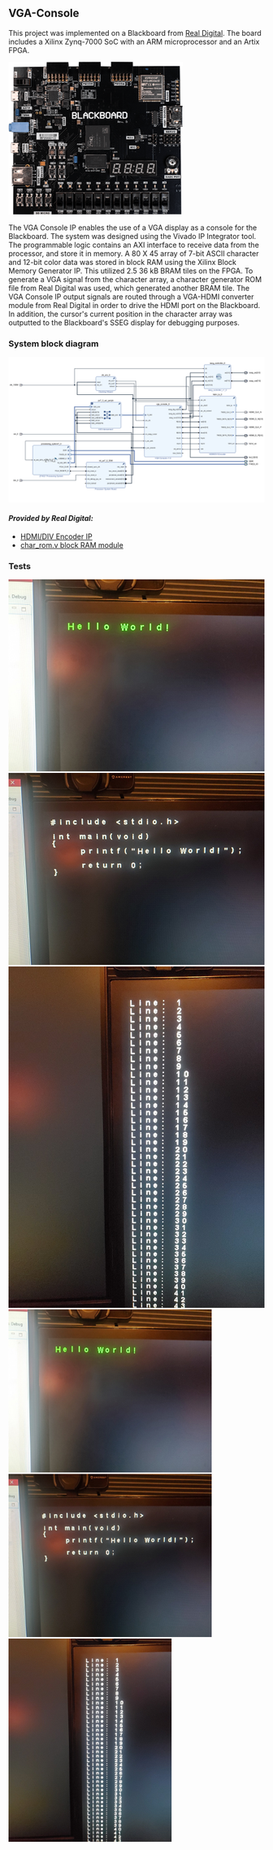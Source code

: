 ## VGA-Console
This project was implemented on a Blackboard from [Real Digital](https://www.realdigital.org/). The board includes a Xilinx Zynq-7000 SoC with an ARM microprocessor and an Artix FPGA.

<img src="img/blackboard.png?raw=true" width="343" height="301">

The VGA Console IP enables the use of a VGA display as a console for the Blackboard. The system was designed using the Vivado IP Integrator tool. The programmable logic contains an AXI interface to receive data from the processor, and store it in memory. A 80 X 45 array of 7-bit ASCII character and 12-bit color data was stored in block RAM using the Xilinx Block Memory Generator IP. This utilized 2.5 36 kB BRAM tiles on the FPGA. To generate a VGA signal from the character array, a character generator ROM file from Real Digital was used, which generated another BRAM tile. The VGA Console IP output signals are routed through a VGA-HDMI converter module from Real Digital in order to drive the HDMI port on the Blackboard. In addition, the cursor's current position in the character array was outputted to the Blackboard's SSEG display for debugging purposes.

### System block diagram
![System Block Diagram](img/vga_console_system_bd.png?raw=true)

#### *Provided by Real Digital:*
* [HDMI/DIV Encoder IP](https://github.com/RealDigitalOrg/VivadoIP/tree/master/hdmi_tx_1.0)
* [char_rom.v block RAM module](https://www.realdigital.org/doc/93562a1dd6587887f4265d6ecac23929)


### Tests
![HelloWorld](img/HelloWorld.jpg?raw=true)
![HelloHelloWorld](img/HelloHelloWorld.jpg?raw=true)
![Count](img/Count.jpg?raw=true)
<img src="img/HelloWorld.jpg?raw=true" width="400" height="321">
<img src="img/HelloHelloWorld.jpg?raw=true" width="400" height="321">
<img src="img/Count.jpg?raw=true" width="321" height="400">
